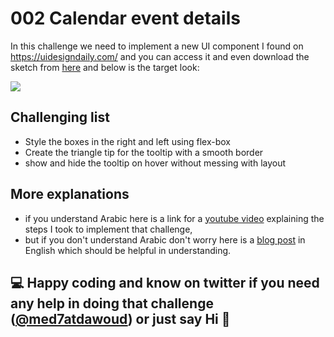 # 002 Calendar event details

In this challenge we need to implement a new UI component I found on https://uidesigndaily.com/ and you can access it and even download the sketch from [here](https://uidesigndaily.com/) and below is the target look:

![](https://i.imgur.com/qFfRahB.gif)

## Challenging list

- Style the boxes in the right and left using flex-box
- Create the triangle tip for the tooltip with a smooth border
- show and hide the tooltip on hover without messing with layout

## More explanations

- if you understand Arabic here is a link for a [youtube video](https://youtu.be/z_DcVQx_G3M) explaining the steps I took to implement that challenge,
- but if you don't understand Arabic don't worry here is a [blog post](#) in English which should be helpful in understanding.

## 💻  Happy coding and know on twitter if you need any help in doing that challenge ([@med7atdawoud](http://twitter.com/med7atdawoud)) or just say Hi 👋

